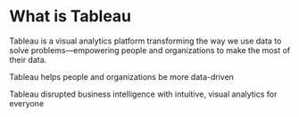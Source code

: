 # What is Tableau

Tableau is a visual analytics platform transforming the way we use data to solve problems—empowering people and organizations to make the most of their data.

Tableau helps people and organizations be more data-driven


Tableau disrupted business intelligence with intuitive, visual analytics for everyone
